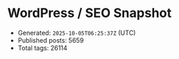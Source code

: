 # WordPress / SEO Snapshot

- Generated: `2025-10-05T06:25:37Z` (UTC)
- Published posts: 5659
- Total tags: 26114
